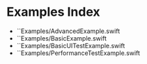 # Examples Index

- ``Examples/AdvancedExample.swift
- ``Examples/BasicExample.swift
- ``Examples/BasicUITestExample.swift
- ``Examples/PerformanceTestExample.swift
